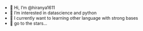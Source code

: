 - 👋 Hi, I’m @hiranya1611
- 👀 I’m interested in datascience and python
- 🌱 I currently want to learning other language with strong bases
- 🤩 go to the stars...


